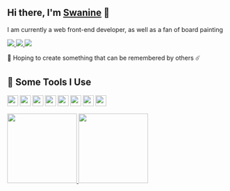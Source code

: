 <h2>Hi there, I'm <a href="#">Swanine</a> 👋</h2>
<p>I am currently a web front-end developer, as well as a fan of board painting</p>
<p>
 
  <a href="https://twitter.com/swanine3">
    <img src="https://img.shields.io/badge/-@swanine-000000?style=flat-square&logo=x&logoColor=white"/>
  </a>
  
  <a href="https://codepen.io/swanine">
    <img src="https://img.shields.io/badge/-@swanine-1E1F26?style=flat-square&logo=codepen&logoColor=white"/>
  </a>
  
  <a href="https://twitter.com/swanine3">
    <img src="https://img.shields.io/badge/-swanine-07c160?style=flat-square&logo=wechat&logoColor=white"/>
  </a>
</p>
<p>🌠 Hoping to create something that can be remembered by others ☄️</p>

<h2>🚀 Some Tools I Use</h2>
<p align="left">
  <code><img src="https://cdn.jsdelivr.net/gh/devicons/devicon/icons/javascript/javascript-original.svg" height="25"/></code>
  <code><img src="https://cdn.jsdelivr.net/gh/devicons/devicon/icons/typescript/typescript-original.svg" height="25"/></code>
  <code><img src="https://cdn.jsdelivr.net/gh/devicons/devicon@latest/icons/swift/swift-original.svg" height="25"/></code>
  <code><img src="https://cdn.jsdelivr.net/gh/devicons/devicon@latest/icons/rust/rust-original.svg" height="25"/></code>
  <code><img src="https://cdn.jsdelivr.net/gh/devicons/devicon/icons/react/react-original.svg" height="25"/></code>
  <code><img src="https://cdn.jsdelivr.net/gh/devicons/devicon/icons/vuejs/vuejs-original.svg" height="25"/></code>
  <code><img src="https://cdn.jsdelivr.net/gh/devicons/devicon/icons/vitejs/vitejs-original.svg" height="25"/></code>
  <code><img src="https://cdn.jsdelivr.net/gh/devicons/devicon/icons/threejs/threejs-original-wordmark.svg" height="25"/></code>
</p>

<div>
<a href="https://github.com/swanine">
  <img height="160" src="https://github-readme-stats.vercel.app/api?username=swanine&show_icons=true&theme=radical"/>
</a>

<a href="https://github.com/swanine">
  <img height="160" src="https://github-readme-stats.vercel.app/api/top-langs/?username=swanine&layout=compact&theme=radical&bg_color=30,ff758c,e4efe9&text_color=ffffff&title_color=29323c"/>
</a>
</div>
